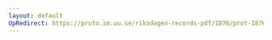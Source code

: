 ```yaml
---
layout: default
UpRedirect: https://pruto.im.uu.se/riksdagen-records-pdf/1876/prot-1876--fk--017.pdf
---
```

